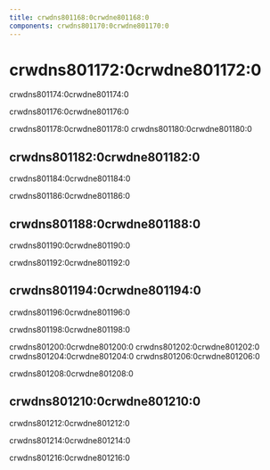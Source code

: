 ```yaml
---
title: crwdns801168:0crwdne801168:0
components: crwdns801170:0crwdne801170:0
---
```

# crwdns801172:0crwdne801172:0

<p class="description">crwdns801174:0crwdne801174:0</p>

crwdns801176:0crwdne801176:0

crwdns801178:0crwdne801178:0 crwdns801180:0crwdne801180:0

## crwdns801182:0crwdne801182:0

crwdns801184:0crwdne801184:0

crwdns801186:0crwdne801186:0

## crwdns801188:0crwdne801188:0

crwdns801190:0crwdne801190:0

crwdns801192:0crwdne801192:0

## crwdns801194:0crwdne801194:0

crwdns801196:0crwdne801196:0

crwdns801198:0crwdne801198:0

crwdns801200:0crwdne801200:0 crwdns801202:0crwdne801202:0 crwdns801204:0crwdne801204:0 crwdns801206:0crwdne801206:0

crwdns801208:0crwdne801208:0

## crwdns801210:0crwdne801210:0

crwdns801212:0crwdne801212:0

crwdns801214:0crwdne801214:0

crwdns801216:0crwdne801216:0